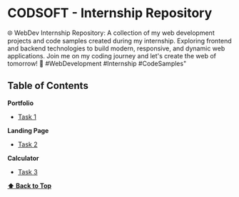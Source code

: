 # CODSOFT - Internship Repository

🌐 WebDev Internship Repository: A collection of my web development projects and code samples created during my internship. Exploring frontend and backend technologies to build modern, responsive, and dynamic web applications. Join me on my coding journey and let's create the web of tomorrow! 🚀 #WebDevelopment #Internship #CodeSamples"

## Table of Contents

**Portfolio**

- [Task 1](https://github.com/SaiReddyA-1/CodSoft/tree/main/Task-1%20Portfolio)

**Landing Page**

- [Task 2](https://github.com/SaiReddyA-1/CodSoft/tree/main/Task-2%20landing%20page)

**Calculator**

- [Task 3](https://github.com/SaiReddyA-1/CodSoft/blob/main/Task-3%20calculator.html)


**[⬆ Back to Top](#table-of-contents)**
